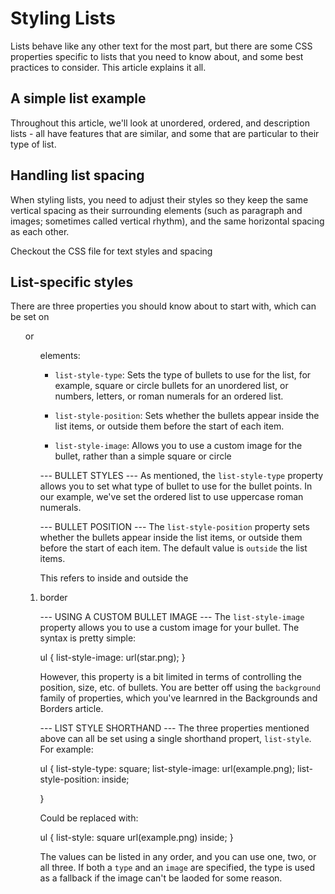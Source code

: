 # Styling Lists #
Lists behave like any other text for the most part, but there are some CSS properties specific to lists that you need to know about, and some best practices to consider. This article explains it all.

## A simple list example ##
Throughout this article, we'll look at unordered, ordered, and description lists - all have features that are similar, and some that are particular to their type of list.

## Handling list spacing ##
When styling lists, you need to adjust their styles so they keep the same vertical spacing as their surrounding elements (such as paragraph and images; sometimes called vertical rhythm), and the same horizontal spacing as each other.

Checkout the CSS file for text styles and spacing

## List-specific styles ##
There are three properties you should know about to start with, which can be set on <ul> or <ol> elements: 

* `list-style-type`: Sets the type of bullets to use for the list, for example, square or circle bullets for an unordered list, or numbers, letters, or roman numerals for an ordered list.

* `list-style-position`: Sets whether the bullets appear inside the list items, or outside them before the start of each item.

* `list-style-image`: Allows you to use a custom image for the bullet, rather than a simple square or circle

--- BULLET STYLES ---
As mentioned, the `list-style-type` property allows you to set what type of bullet to use for the bullet points. In our example, we've set the ordered list to use uppercase roman numerals.

--- BULLET POSITION ---
The `list-style-position` property sets whether the bullets appear inside the list items, or outside them before the start of each item. The default value is `outside` the list items. 

This refers to inside and outside the <li> border

--- USING A CUSTOM BULLET IMAGE ---
The `list-style-image` property allows you to use a custom image for your bullet. The syntax is pretty simple: 

ul {
  list-style-image: url(star.png);
}

However, this property is a bit limited in terms of controlling the position, size, etc. of bullets. You are better off using the `background` family of properties, which you've learnred in the Backgrounds and Borders article.

--- LIST STYLE SHORTHAND ---
The three properties mentioned above can all be set using a single shorthand propert, `list-style`. For example:

ul {
  list-style-type: square;
  list-style-image: url(example.png);
  list-style-position: inside;
  
}

Could be replaced with: 

ul {
  list-style: square url(example.png) inside;
}

The values can be listed in any order, and you can use one, two, or all three. If both a `type` and an `image` are specified, the type is used as a fallback if the image can't be laoded for some reason.